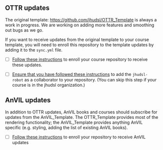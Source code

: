## OTTR updates

The original template: https://github.com/jhudsl/OTTR_Template is always a work in progress.
We are working on adding more features and smoothing out bugs as we go.

If you want to receive updates from the original template to your course template, you will need to enroll this repository to the template updates by adding it to the `sync.yml` file.

- [ ] [Follow these instructions](https://github.com/jhudsl/OTTR_Template/wiki/Start-a-new-course#9-enroll-your-repository-for-ottr-updates) to enroll your course repository to receive these updates.

- [ ] [Ensure that you have followed these instructions](https://github.com/jhudsl/OTTR_Template/wiki/Start-a-new-course#5-add-jhudsl-robot-as-a-collaborator) to add the `jhudsl-robot` as a collaborator to your repository.  (You can skip this step if your course is in the jhudsl organization.)


## AnVIL updates

In addition to OTTR updates, AnVIL books and courses should subscribe for updates from the AnVIL_Template.  The OTTR_Template provides most of the rendering functionality; the AnVIL_Template provides anything AnVIL specific (e.g. styling, adding the list of existing AnVIL books).

- [ ] [Follow these instructions](https://github.com/jhudsl/AnVIL_Template/wiki/Start-a-New-Book-or-Course#enroll-your-repository-for-anvil-updates) to enroll your repository to receive AnVIL updates
